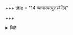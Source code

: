 +++
title = "14 व्याघारयत्युत्तरवेदिम्"

+++

<details><summary>थिते</summary>

14. He sprinkles ghee on the Uttaravedi. 
</details>
